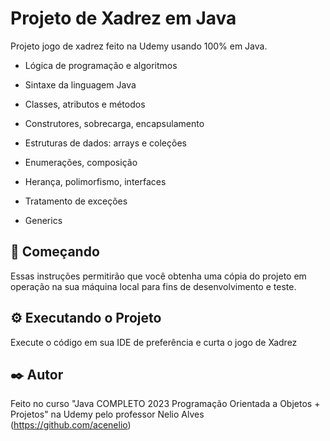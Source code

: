 # Projeto de Xadrez em Java 

Projeto jogo de xadrez feito na Udemy usando 100% em Java.

- Lógica de programação e algoritmos

- Sintaxe da linguagem Java

- Classes, atributos e métodos

- Construtores, sobrecarga, encapsulamento

- Estruturas de dados: arrays e coleções

- Enumerações, composição

- Herança, polimorfismo, interfaces

- Tratamento de exceções

- Generics

## 🚀 Começando

Essas instruções permitirão que você obtenha uma cópia do projeto em operação na sua máquina local para fins de desenvolvimento e teste.

## ⚙️ Executando o Projeto

Execute o código em sua IDE de preferência e curta o jogo de Xadrez 

## ✒️ Autor

Feito no curso "Java COMPLETO 2023 Programação Orientada a Objetos + Projetos" na Udemy pelo professor Nelio Alves (https://github.com/acenelio)



